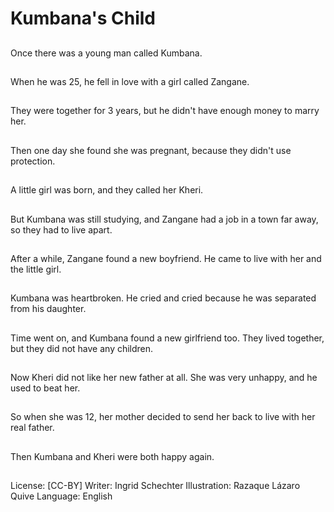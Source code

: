 # Kumbana's Child

##
Once there was a young
man called Kumbana.

##
When he was 25, he fell
in love with a girl called
Zangane.

##
They were together for
3 years, but he didn't
have enough money to
marry
her.

##
Then one day she found
she was pregnant,
because they didn't use
protection.

##
A little girl was born,
and they called her
Kheri.

##
But Kumbana was still
studying, and Zangane
had a job in a town far
away, so they had to
live apart.

##
After a while, Zangane
found a new boyfriend.
He came to live with
her and the little girl.

##
Kumbana was heartbroken. He cried and
cried because he was
separated from his
daughter.

##
Time went on, and
Kumbana found a new
girlfriend too. They
lived together, but they
did not have any
children.

##
Now Kheri did not like
her new father at all.
She was very unhappy,
and he used to beat
her.

##
So when she was 12,
her mother decided to
send her back to live
with her real father.

##
Then Kumbana and
Kheri were both happy
again.

##
License: [CC-BY]
Writer: Ingrid Schechter
Illustration: Razaque Lázaro Quive
Language: English
